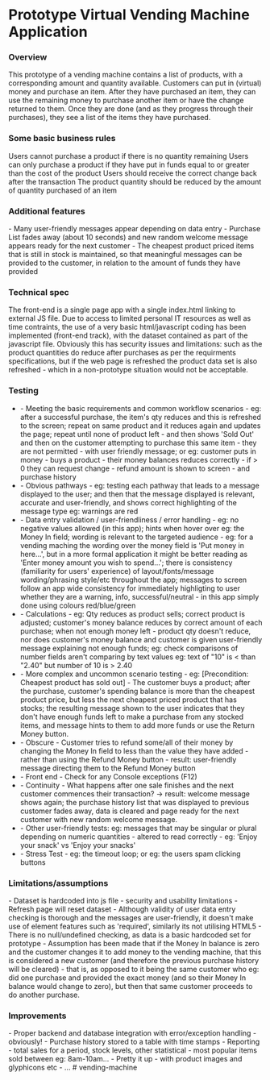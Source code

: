 <h1>Prototype Virtual Vending Machine Application</h1>

<h3>Overview</h3>
This prototype of a vending machine contains a list of products, with a corresponding amount and quantity available.
Customers can put in (virtual) money and purchase an item.  
After they have purchased an item, they can use the remaining money to purchase another item or have the change returned to them.
Once they are done (and as they progress through their purchases), they see a list of the items they have purchased.

<h3>Some basic business rules</h3>
Users cannot purchase a product if there is no quantity remaining
Users can only purchase a product if they have put in funds equal to or greater than the cost of the product
Users should receive the correct change back after the transaction
The product quantity should be reduced by the amount of quantity purchased of an item

<h3>Additional features</h3>
- Many user-friendly messages appear depending on data entry
- Purchase List fades away (about 10 seconds) and new random welcome message appears ready for the next customer
- The cheapest product priced items that is still in stock is maintained, so that meaningful messages can be provided to the customer, in relation to the amount of funds they have provided

<h3>Technical spec</h3> 
The front-end is a single page app with a single index.html linking to external JS file. Due to access to limited personal IT resources as well as time contraints, the use of a very basic html/javascript coding has been implemented (front-end track), with the dataset contained as part of the javascript file. Obviously this has security issues and limitations: such as the product quantities do reduce after purchases as per the requirments specifications, but if the web page is refreshed the product data set is also refreshed - which in a non-prototype situation would not be acceptable.  
    
<h3>Testing</h3>
<ul Testing has been conducted on Microsoft Edge. Testing has been a mix of structured and adhoc (with or without preconditions). Including (but not limited to):>
<li>-  Meeting the basic requirements and common workflow scenarios - eg: after a successful purchase, the item's qty reduces and this is refreshed to the screen; repeat on same product and it reduces again and updates the page; repeat until none of product left - and then shows 'Sold Out' and then on the customer attempting to purchase this same item - they are not permitted - with user friendly message; or eg: customer puts in money - buys a product - their money balances reduces correctly - if > 0 they can request change - refund amount is shown to screen - and purchase history</li> 
<li>- Obvious pathways - eg: testing each pathway that leads to a message displayed to the user; and then that the message displayed is relevant, accurate and user-friendly, and shows correct highlighting of the message type eg: warnings are red</li>
<li>- Data entry validation / user-friendliness / error handling - eg: no negative values allowed (in this app); hints when hover over eg: the Money In field; wording is relevant to the targeted audience - eg: for a vending maching the wording over the money field is 'Put money in here...', but in a more formal application it might be better reading as 'Enter money amount you wish to spend...'; there is consistency (familiarity for users' experience) of layout/fonts/message wording/phrasing style/etc throughout the app; messages to screen follow an app wide consistency for immediately highligting to user whether they are a warning, info, successful/neutral - in this app simply done using colours red/blue/green</li>
<li>- Calculations - eg: Qty reduces as product sells; correct product is adjusted; customer's money balance reduces by correct amount of each purchase; when not enough money left - product qty doesn't reduce, nor does customer's money balance and customer is given user-friendly message explaining not enough funds; eg: check comparisons of number fields aren't comparing by text values eg: text of "10" is < than "2.40" but number of 10 is > 2.40 </li> 
<li>- More complex and uncommon scenario testing - eg: [Precondition: Cheapest product has sold out] - The customer buys a product; after the purchase, customer's spending balance is more than the cheapest product price, but less the next cheapest priced product that has stocks; the resulting message shown to the user indicates that they don't have enough funds left to make a purchase from any stocked items, and message hints to them to add more funds or use the Return Money button.</li>
<li>- Obscure - Customer tries to refund some/all of their money by changing the Money In field to less than the value they have added - rather than using the  Refund Money button - result: user-friendly message directing them to the Refund Money button</li>
<li>- Front end - Check for any Console exceptions (F12)</li>
<li>- Continuity - What happens after one sale finishes and the next customer commences their transaction? -> result: welcome message shows again; the purchase history list that was displayed to previous customer fades away, data is cleared and page ready for the next customer with new random welcome message.</li>
<li>- Other user-friendly tests: eg: messages that may be singular or plural depending on numeric quantities - altered to read correctly - eg:  'Enjoy your snack' vs 'Enjoy your snacks'</li>
<li>- Stress Test - eg: the timeout loop; or eg: the users spam clicking buttons </li>
</ul>

<h3>Limitations/assumptions</h3>
- Dataset is hardcoded into js file - security and usability limitations
- Refresh page will reset dataset
- Although validity of user data entry checking is thorough and the messages are user-friendly, it doesn't make use of element features such as 'required', similarly its not utilising HTML5 
- There is no null/undefined checking, as data is a basic hardcoded set for prototype
- Assumption has been made that if the Money In balance is zero and the customer changes it to add money to the vending machine, that this is considered a new customer (and therefore the previous purchase history will be cleared) - that is, as opposed to it being the same customer who eg: did one purchase and provided the exact money (and so their Money In balance would change to zero), but then that same customer proceeds to do another purchase.  

 <h3>Improvements</h3>
 - Proper backend and database integration with error/exception handling - obviously!
 - Purchase history stored to a table with time stamps
 - Reporting - total sales for a period, stock levels, other statistical - most popular items sold between eg: 8am-10am... 
 - Pretty it up - with product images and glyphicons etc
 - ...
#   v e n d i n g - m a c h i n e  
 